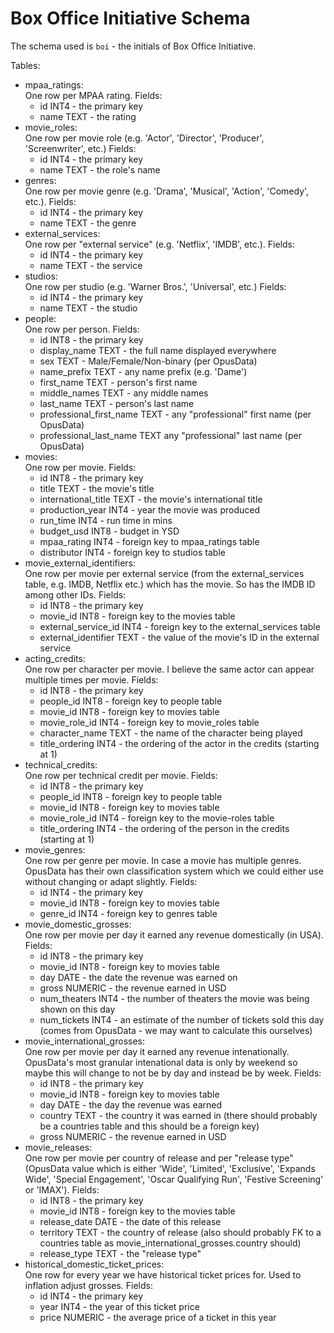 # Box Office Initiative Schema

The schema used is `boi` - the initials of Box Office Initiative.

Tables:
* mpaa_ratings:  
  One row per MPAA rating. Fields:  
  * id INT4 - the primary key
  * name TEXT - the rating
* movie_roles:  
  One row per movie role (e.g. 'Actor', 'Director', 'Producer', 'Screenwriter', etc.) Fields:  
  * id INT4 - the primary key
  * name TEXT - the role's name
* genres:  
  One row per movie genre (e.g. 'Drama', 'Musical', 'Action', 'Comedy', etc.). Fields:  
  * id INT4 - the primary key
  * name TEXT - the genre
* external_services:  
  One row per "external service" (e.g. 'Netflix', 'IMDB', etc.). Fields:  
  * id INT4 - the primary key
  * name TEXT - the service
* studios:  
  One row per studio (e.g. 'Warner Bros.', 'Universal', etc.) Fields:  
  * id INT4 - the primary key
  * name TEXT - the studio
* people:  
  One row per person. Fields:  
  * id INT8 - the primary key
  * display_name TEXT - the full name displayed everywhere
  * sex TEXT - Male/Female/Non-binary (per OpusData)
  * name_prefix TEXT - any name prefix (e.g. 'Dame')
  * first_name TEXT - person's first name
  * middle_names TEXT - any middle names
  * last_name TEXT - person's last name
  * professional_first_name TEXT - any "professional" first name (per OpusData)
  * professional_last_name TEXT any "professional" last name (per OpusData)
* movies:  
  One row per movie. Fields:  
  * id INT8 - the primary key
  * title TEXT - the movie's title
  * international_title TEXT - the movie's international title
  * production_year INT4 - year the movie was produced
  * run_time INT4 - run time in mins
  * budget_usd INT8 - budget in YSD
  * mpaa_rating INT4 - foreign key to mpaa_ratings table
  * distributor INT4 - foreign key to studios table
* movie_external_identifiers:  
  One row per movie per external service (from the external_services table, e.g. IMDB, Netflix etc.) which has the movie. So has the IMDB ID among other IDs. Fields:  
  * id INT8 - the primary key
  * movie_id INT8 - foreign key to the movies table
  * external_service_id INT4 - foreign key to the external_services table
  * external_identifier TEXT - the value of the movie's ID in the external service
* acting_credits:  
  One row per character per movie. I believe the same actor can appear multiple times per movie. Fields:  
  * id INT8 - the primary key
  * people_id INT8 - foreign key to people table
  * movie_id INT8 - foreign key to movies table
  * movie_role_id INT4 - foreign key to movie_roles table
  * character_name TEXT - the name of the character being played
  * title_ordering INT4 - the ordering of the actor in the credits (starting at 1)
* technical_credits:  
  One row per technical credit per movie. Fields:  
  * id INT8 - the primary key
  * people_id INT8 - foreign key to people table
  * movie_id INT8 - foreign key to movies table
  * movie_role_id INT4 - foreign key to the movie-roles table
  * title_ordering INT4 - the ordering of the person in the credits (starting at 1)
* movie_genres:  
  One row per genre per movie. In case a movie has multiple genres. OpusData has their own classification system which we could either use without changing or adapt slightly. Fields:  
  * id INT4 - the primary key
  * movie_id INT8 - foreign key to movies table
  * genre_id INT4 - foreign key to genres table
* movie_domestic_grosses:  
  One row per movie per day it earned any revenue domestically (in USA). Fields:  
  * id INT8 - the primary key
  * movie_id INT8 - foreign key to movies table
  * day DATE - the date the revenue was earned on
  * gross NUMERIC - the revenue earned in USD
  * num_theaters INT4 - the number of theaters the movie was being shown on this day
  * num_tickets INT4 - an estimate of the number of tickets sold this day (comes from OpusData - we may want to calculate this ourselves)
* movie_international_grosses:  
  One row per movie per day it earned any revenue intenationally. OpusData's most granular intenational data is only by weekend so maybe this will change to not be by day and instead be by week. Fields:  
  * id INT8 - the primary key
  * movie_id INT8 - foreign key to movies table
  * day DATE - the day the revenue was earned
  * country TEXT - the country it was earned in (there should probably be a countries table and this should be a foreign key)
  * gross NUMERIC - the revenue earned in USD
* movie_releases:  
  One row per movie per country of release and per "release type" (OpusData value which is either 'Wide', 'Limited', 'Exclusive', 'Expands Wide', 'Special Engagement', 'Oscar Qualifying Run', 'Festive Screening' or 'IMAX'). Fields:  
  * id INT8 - the primary key
  * movie_id INT8 - foreign key to the movies table
  * release_date DATE - the date of this release
  * territory TEXT - the country of release (also should probably FK to a countries table as movie_international_grosses.country should)
  * release_type TEXT - the "release type"
* historical_domestic_ticket_prices:  
  One row for every year we have historical ticket prices for. Used to inflation adjust grosses. Fields:  
  * id INT4 - the primary key
  * year INT4 - the year of this ticket price
  * price NUMERIC - the average price of a ticket in this year

